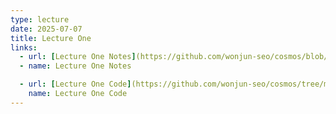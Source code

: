 ```yaml
---
type: lecture
date: 2025-07-07
title: Lecture One
links: 
  - url: [Lecture One Notes](https://github.com/wonjun-seo/cosmos/blob/master/static_files/presentations/lecture_one/DSBasics.pdf)
  - name: Lecture One Notes

  - url: [Lecture One Code](https://github.com/wonjun-seo/cosmos/tree/master/static_files/presentations/lecture_one)
    name: Lecture One Code
---
```

